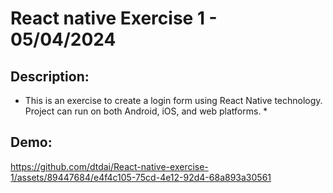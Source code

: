 # React native Exercise 1 - 05/04/2024

## Description: 
* This is an exercise to create a login form using React Native technology. Project can run on both Android, iOS, and web platforms. *

## Demo:
https://github.com/dtdai/React-native-exercise-1/assets/89447684/e4f4c105-75cd-4e12-92d4-68a893a30561
